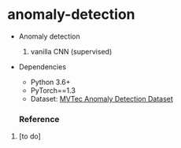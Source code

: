 # anomaly-detection

- Anomaly detection  
  1. vanilla CNN (supervised)

- Dependencies
  - Python 3.6+
  - PyTorch==1.3
  - Dataset: [MVTec Anomaly Detection Dataset]
  
  
  ### Reference
1. [to do]


[MVTec Anomaly Detection Dataset]: https://www.mvtec.com/company/research/datasets/mvtec-ad/

   
